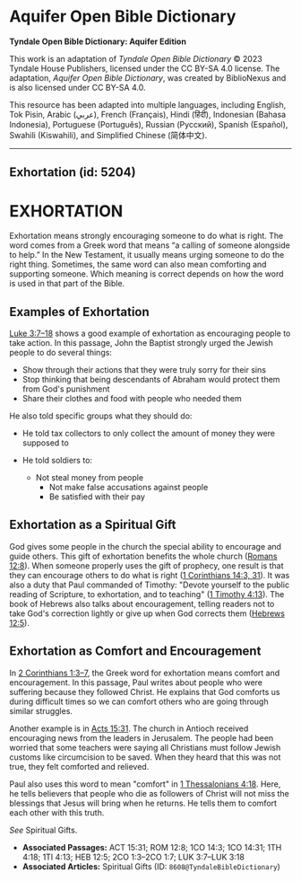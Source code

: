 # Aquifer Open Bible Dictionary

**Tyndale Open Bible Dictionary: Aquifer Edition**

This work is an adaptation of *Tyndale Open Bible Dictionary* © 2023 Tyndale House Publishers, licensed under the CC BY\-SA 4\.0 license. The adaptation, *Aquifer Open Bible Dictionary*, was created by BiblioNexus and is also licensed under CC BY\-SA 4\.0\.

This resource has been adapted into multiple languages, including English, Tok Pisin, Arabic (عربي), French (Français), Hindi (हिंदी), Indonesian (Bahasa Indonesia), Portuguese (Português), Russian (Русский), Spanish (Español), Swahili (Kiswahili), and Simplified Chinese (简体中文).



--------------------------------

## Exhortation (id: 5204)

EXHORTATION
===========

Exhortation means strongly encouraging someone to do what is right. The word comes from a Greek word that means “a calling of someone alongside to help.” In the New Testament, it usually means urging someone to do the right thing. Sometimes, the same word can also mean comforting and supporting someone. Which meaning is correct depends on how the word is used in that part of the Bible.

Examples of Exhortation
-----------------------

[Luke 3:7–18](https://ref.ly/Luke3:7-Luke3:18) shows a good example of exhortation as encouraging people to take action. In this passage, John the Baptist strongly urged the Jewish people to do several things:

* Show through their actions that they were truly sorry for their sins
* Stop thinking that being descendants of Abraham would protect them from God's punishment
* Share their clothes and food with people who needed them

He also told specific groups what they should do:

* He told tax collectors to only collect the amount of money they were supposed to
* He told soldiers to:

    + Not steal money from people
        + Not make false accusations against people
        + Be satisfied with their pay

Exhortation as a Spiritual Gift
-------------------------------

God gives some people in the church the special ability to encourage and guide others. This gift of exhortation benefits the whole church ([Romans 12:8](https://ref.ly/Rom12:8)). When someone properly uses the gift of prophecy, one result is that they can encourage others to do what is right ([1 Corinthians 14:3, 31](https://ref.ly/1Cor14:3)). It was also a duty that Paul commanded of Timothy: "Devote yourself to the public reading of Scripture, to exhortation, and to teaching" ([1 Timothy 4:13](https://ref.ly/1Tim4:13)). The book of Hebrews also talks about encouragement, telling readers not to take God's correction lightly or give up when God corrects them ([Hebrews 12:5](https://ref.ly/Heb12:5)).

Exhortation as Comfort and Encouragement
----------------------------------------

In [2 Corinthians 1:3–7](https://ref.ly/2Cor1:3-2Cor1:7), the Greek word for exhortation means comfort and encouragement. In this passage, Paul writes about people who were suffering because they followed Christ. He explains that God comforts us during difficult times so we can comfort others who are going through similar struggles.

Another example is in [Acts 15:31](https://ref.ly/Acts15:31). The church in Antioch received encouraging news from the leaders in Jerusalem. The people had been worried that some teachers were saying all Christians must follow Jewish customs like circumcision to be saved. When they heard that this was not true, they felt comforted and relieved.

Paul also uses this word to mean "comfort" in [1 Thessalonians 4:18](https://ref.ly/1Thess4:18). Here, he tells believers that people who die as followers of Christ will not miss the blessings that Jesus will bring when he returns. He tells them to comfort each other with this truth.

*See* Spiritual Gifts.

* **Associated Passages:** ACT 15:31; ROM 12:8; 1CO 14:3; 1CO 14:31; 1TH 4:18; 1TI 4:13; HEB 12:5; 2CO 1:3–2CO 1:7; LUK 3:7–LUK 3:18
* **Associated Articles:** Spiritual Gifts (ID: `8608@TyndaleBibleDictionary`)

